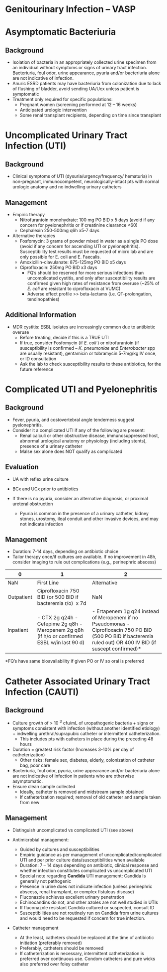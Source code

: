 # Genitourinary Infection – VASP

# Asymptomatic Bacteriuria

## Background

-   Isolation of bacteria in an appropriately collected urine specimen from an
    individual without symptoms or signs of urinary tract infection.
    Bacteriuria, foul odor, urine appearance, pyuria and/or bacteriuria
    alone are not indicative of infection.
-   Anuric ESRD patients may have bacteriuria from colonization due to
    lack of flushing of bladder, avoid sending UA/Ucx unless patient is
    symptomatic
-   Treatment
    only required for specific populations:
    -   Pregnant women (screening performed at 12 – 16 weeks)
    -   Anticipated urologic intervention
    -   Some
        renal transplant recipients, depending on time since transplant

# Uncomplicated Urinary Tract Infection (UTI)

## Background

-   Clinical symptoms of UTI (dysuria/urgency/frequency/ hematuria) in
    non-pregnant, immunocompetent, neurologically-intact pts with normal
    urologic anatomy and no indwelling urinary catheters

## Management

-   Empiric therapy
    -   Nitrofurantoin monohydrate: 100 mg PO BID x 5 days (avoid if any
        concern for pyelonephritis or if creatinine clearance \<60)
    -   Cephalexin
        250-500mg q6h x5-7 days
-   Alternative
    therapies
    -   Fosfomycin: 3 grams of powder mixed in water as a single PO dose
        (avoid if any concern for ascending UTI or pyelonephritis).
        Susceptibility test results must be requested of micro lab and
        are only possible for E. coli and E. Faecalis.
    -   Amoxicillin-clavulanate: 875-125mg PO BID x5 days
    -   Ciprofloxacin: 250mg PO BID x3 days
        -   FQ’s should be reserved for more serious infections than
            uncomplicated cystitis, and only after susceptibility
            results are confirmed given high rates of resistance from
            overuse (\~25% of *E. coli* are resistant to ciprofloxacin
            at VUMC)
        -   Adverse effect profile >\> beta-lactams (i.e.
            QT-prolongation, tendinopathies)

## Additional Information

-   MDR cystitis: ESBL isolates are increasingly common due to antibiotic overuse
    -   Before treating, decide if this is a TRUE UTI
    -   If true, consider Fosfomycin (if *E. coli* ) or nitrofurantoin (if
    susceptibility is confirmed – *K. pneumoniae* and *Enterobacter* spp
    are usually resistant), gentamicin or tobramycin 5-7mg/kg IV once, or ID consultation
    -   Ask the lab to check susceptibility results to these antibiotics, for the future reference

# Complicated UTI and Pyelonephritis

## Background

-   Fever, pyuria, and costovertebral angle tenderness suggest
    pyelonephritis. 
-   Consider it a complicated UTI if any of the following are present: 
    -   Renal calculi or other obstructive disease, immunosuppressed
        host, abnormal urological anatomy or physiology (including stents), presence of a
        urinary catheter
    -   Malse sex alone does NOT qualify as complicated 

## Evaluation

-   UA with reflex urine culture

-   BCx and UCx prior to antibiotics

-   If there is no pyuria, consider an alternative diagnosis, or
    proximal ureteral obstruction
    -   Pyuria is common in the presence of a urinary catheter, kidney stones,
        urostomy, ileal conduit and other invasive devices, and may not
        indicate infection

## Management

-   Duration: 7-14 days, depending on antibiotic choice
-   Tailor therapy once/if cultures are available. If no improvement in
    48h, consider imaging to rule out complications (e.g., perinephric
    abscess)

| 0          | 1                                                                                             | 2                                                                                                                                                                 |
|------------|-----------------------------------------------------------------------------------------------|-------------------------------------------------------------------------------------------------------------------------------------------------------------------|
| NaN        | First Line                                                                                    | Alternative                                                                                                                                                       |
| Outpatient | Ciprofloxacin 750 BID (or 500 BID if bacteremia r/o)  x 7d                                    | NaN                                                                                                                                                               |
| Inpatient  | \- CTX 2g q24h - Cefepime 2g q8h - Meropenem 2g q8h (if h/o or confirmed ESBL w/in last 90 d) | \- Ertapenem 1g q24 instead of Meropenem if no Pseudomonas - Ciprofloxacin 750 PO BID (500 PO BID if bacteremia ruled out) OR 400 IV BID (if suscept confirmed)\* |

\*FQ’s have same bioavailability if given PO or IV so oral is preferred

# Catheter Associated Urinary Tract Infection (CAUTI)

## Background

-   Culture growth of > 10 <sup>3</sup> cfu/mL of uropathogenic
    bacteria + signs or symptoms consistent with infection (without
    another identified etiology) + indwelling urethral/suprapubic
    catheter or intermittent catheterization.
    -   This includes pts with catheters in place during the preceding
        48 hours
-   Duration = greatest risk factor (Increases 3-10% per day of
    catheterization)
    -   Other risks: female sex, diabetes, elderly, colonization of
        catheter bag, poor care
-   Bacteriuria, foul odor, pyuria, urine appearance and/or bacteriuria
    alone are not indicative of infection in patients who are otherwise
    asymptomatic.
-   Ensure clean sample collected
    -   Ideally, catheter is removed and midstream sample obtained
    -   If catheterization required; removal of old catheter and sample
        taken from new

## Management

-   Distinguish uncomplicated vs complicated UTI (see above)

-   Antimicrobial management:
    -   Guided by cultures and susceptibilities
    -   Empiric guidance as per management of uncomplicated/complicated
        UTI and per prior culture data/susceptibilities when available
    -   Duration: 7 – 14 days depending on antibiotic, clinical response
        and whether infection constitutes complicated vs uncomplicated
        UTI
    -   Special note regarding **Candida** UTI management: Candida Is
        generally not pathogenic
    -   Presence
        in urine does not indicate infection (unless perinephric
        abscess, renal transplant, or complex fistulous disease)
    -   Fluconazole
        achieves excellent urinary penetration
    -   Echinocandins do not, and other azoles are not well studied in
        UTIs
    -   If
        fluconazole
        resistant Candida cultured or suspected, consult ID
    -   Susceptibilities are not routinely run on Candida from urine
        cultures and would need to be requested if concern for true
        infection.

-   Catheter management
    -   At the least, catheters should be replaced at the time of
        antibiotic initiation (preferably removed) 
    -   Preferably, catheters should be removed
    -   If catheterization is necessary, intermittent catheterization is
        preferred over continuous use. Condom catheters and pure wicks also 
        preferred over foley catheter
